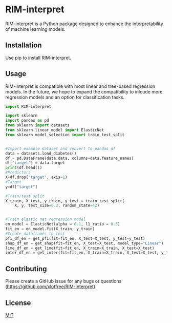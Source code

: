 # RIM-interpret

RIM-interpret is a Python package designed to enhance the interpretability of machine learning models.

## Installation

Use pip to install RIM-interpret.

## Usage

RIM-interpret is compatible with most linear and tree-based regression models. In the future, we hope to expand the compatibility to inlcude more regression models and an option for classification tasks.

```python
import RIM-interpret

import sklearn
import pandas as pd
from sklearn import datasets
from sklearn.linear_model import ElasticNet
from sklearn.model_selection import train_test_split


#Import example dataset and convert to pandas df
data = datasets.load_diabetes()
df = pd.DataFrame(data.data, columns=data.feature_names)
df['target'] = data.target
print(df.head())
#Predictors
X=df.drop("target", axis=1)
#Target
y=df["target"]

#Train/test split
X_train, X_test, y_train, y_test = train_test_split(
    X, y, test_size=0.3, random_state=42)


#Train elastic net regression model
en_model = ElasticNet(alpha = 0.1, l1_ratio = 0.5)
fit_en = en_model.fit(X_train, y_train)
#Create dataframes to test
pfi_df_en = get_pfi(fit=fit_en, X_test=X_test, y_test=y_test)
shap_df_en = get_shap(fit=fit_en, X_test=X_test, model_type="Linear")
lime_df_en = get_lime(fit=fit_en, X_train=X_train, X_test=X_test)
inter_df_en = get_inter(fit=fit_en, X_train=X_train, X_test=X_test, y_test=y_test model_type="Linear")

```

## Contributing

Please create a GitHub issue for any bugs or questions (https://github.com/xloffree/RIM-interpret).

## License

[MIT](https://choosealicense.com/licenses/mit/)